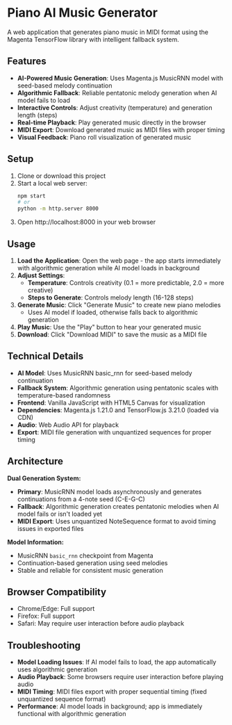 # Piano AI Music Generator

A web application that generates piano music in MIDI format using the Magenta TensorFlow library with intelligent fallback system.

## Features

- **AI-Powered Music Generation**: Uses Magenta.js MusicRNN model with seed-based melody continuation
- **Algorithmic Fallback**: Reliable pentatonic melody generation when AI model fails to load
- **Interactive Controls**: Adjust creativity (temperature) and generation length (steps)
- **Real-time Playback**: Play generated music directly in the browser
- **MIDI Export**: Download generated music as MIDI files with proper timing
- **Visual Feedback**: Piano roll visualization of generated music

## Setup

1. Clone or download this project
2. Start a local web server:
   ```bash
   npm start
   # or
   python -m http.server 8000
   ```
3. Open http://localhost:8000 in your web browser

## Usage

1. **Load the Application**: Open the web page - the app starts immediately with algorithmic generation while AI model loads in background
2. **Adjust Settings**:
   - **Temperature**: Controls creativity (0.1 = more predictable, 2.0 = more creative)
   - **Steps to Generate**: Controls melody length (16-128 steps)
3. **Generate Music**: Click "Generate Music" to create new piano melodies
   - Uses AI model if loaded, otherwise falls back to algorithmic generation
4. **Play Music**: Use the "Play" button to hear your generated music
5. **Download**: Click "Download MIDI" to save the music as a MIDI file

## Technical Details

- **AI Model**: Uses MusicRNN basic_rnn for seed-based melody continuation
- **Fallback System**: Algorithmic generation using pentatonic scales with temperature-based randomness
- **Frontend**: Vanilla JavaScript with HTML5 Canvas for visualization
- **Dependencies**: Magenta.js 1.21.0 and TensorFlow.js 3.21.0 (loaded via CDN)
- **Audio**: Web Audio API for playback
- **Export**: MIDI file generation with unquantized sequences for proper timing

## Architecture

**Dual Generation System:**
- **Primary**: MusicRNN model loads asynchronously and generates continuations from a 4-note seed (C-E-G-C)
- **Fallback**: Algorithmic generation creates pentatonic melodies when AI model fails or isn't loaded yet
- **MIDI Export**: Uses unquantized NoteSequence format to avoid timing issues in exported files

**Model Information:**
- MusicRNN `basic_rnn` checkpoint from Magenta
- Continuation-based generation using seed melodies
- Stable and reliable for consistent music generation

## Browser Compatibility

- Chrome/Edge: Full support
- Firefox: Full support
- Safari: May require user interaction before audio playback

## Troubleshooting

- **Model Loading Issues**: If AI model fails to load, the app automatically uses algorithmic generation
- **Audio Playback**: Some browsers require user interaction before playing audio
- **MIDI Timing**: MIDI files export with proper sequential timing (fixed unquantized sequence format)
- **Performance**: AI model loads in background; app is immediately functional with algorithmic generation